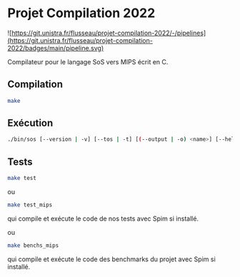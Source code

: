 # Projet Compilation 2022

![https://git.unistra.fr/flusseau/projet-compilation-2022/-/pipelines](https://git.unistra.fr/flusseau/projet-compilation-2022/badges/main/pipeline.svg)

Compilateur pour le langage SoS vers MIPS écrit en C.

## Compilation

```bash
make
```

## Exécution

```bash
./bin/sos [--version | -v] [--tos | -t] [(--output | -o) <name>] [--help | -h] < "SoS_program"
```

## Tests

```bash
make test
```
ou
```bash
make test_mips
```
qui compile et exécute le code de nos tests avec Spim si installé.

ou
```bash
make benchs_mips
```
qui compile et exécute le code des benchmarks du projet avec Spim si installé.